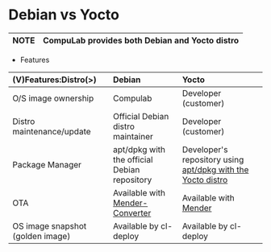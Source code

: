 # Debian vs Yocto

|NOTE|CompuLab provides both Debian and Yocto distro|
|---|---|

* Features

|(V)Features:Distro(>)|Debian|Yocto|
|:---|:---|:---|
|O/S image ownership|Compulab|Developer (customer)|
|Distro maintenance/update|Official Debian distro maintainer|Developer (customer)|
|Package Manager|apt/dpkg with the official Debian repository|Developer's repository using [apt/dpkg with the Yocto distro](https://github.com/compulab-yokneam/Documentation/wiki/Yocto-deb-repository)|
|OTA|Available with [Mender-Converter](https://github.com/compulab-yokneam/mender-convert-compulab)|Available with [Mender](https://github.com/compulab-yokneam/meta-mender-compulab)|
|OS image snapshot (golden image)|Available by cl-deploy|Available by cl-deploy|
